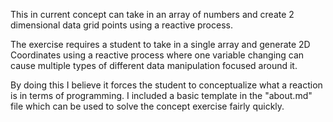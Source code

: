 This in current concept can take in an array of numbers and create 2 dimensional data grid points using
a reactive process.

The exercise requires a student to take in a single array and generate 2D Coordinates
using a reactive process where one variable changing can cause multiple types of different data manipulation 
focused around it.

By doing this I believe it forces the student to conceptualize what a reaction is in terms of programming. 
I included a basic template in the "about.md" file which can be used to solve the concept exercise fairly quickly.